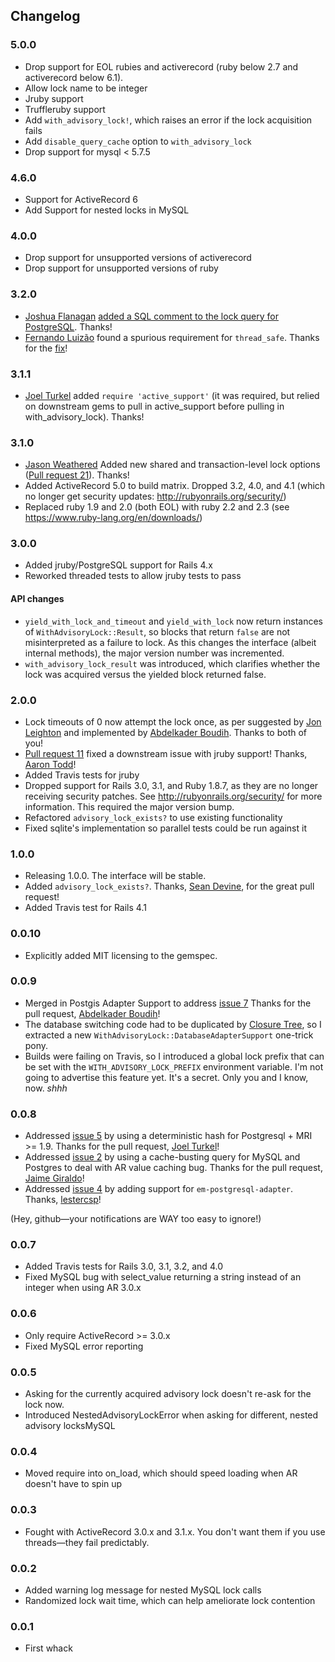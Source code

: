 ## Changelog

### 5.0.0
- Drop support for EOL rubies and activerecord (ruby below 2.7 and activerecord below 6.1).
- Allow lock name to be integer
- Jruby support
- Truffleruby support
- Add `with_advisory_lock!`, which raises an error if the lock acquisition fails
- Add `disable_query_cache` option to `with_advisory_lock`
- Drop support for mysql < 5.7.5

### 4.6.0

- Support for ActiveRecord 6
- Add Support for nested locks in MySQL

### 4.0.0

- Drop support for unsupported versions of activerecord
- Drop support for unsupported versions of ruby

### 3.2.0

- [Joshua Flanagan](https://github.com/joshuaflanagan) [added a SQL comment to the lock query for PostgreSQL](https://github.com/ClosureTree/with_advisory_lock/pull/28). Thanks!
- [Fernando Luizão](https://github.com/fernandoluizao) found a spurious requirement for `thread_safe`. Thanks for the [fix](https://github.com/ClosureTree/with_advisory_lock/pull/27)!

### 3.1.1

- [Joel Turkel](https://github.com/jturkel) added `require 'active_support'` (it was required, but relied on downstream gems to pull in active_support before pulling in with_advisory_lock). Thanks!

### 3.1.0

- [Jason Weathered](https://github.com/jasoncodes) Added new shared and transaction-level lock options ([Pull request 21](https://github.com/ClosureTree/with_advisory_lock/pull/21)). Thanks!
- Added ActiveRecord 5.0 to build matrix. Dropped 3.2, 4.0, and 4.1 (which no longer get security updates: http://rubyonrails.org/security/)
- Replaced ruby 1.9 and 2.0 (both EOL) with ruby 2.2 and 2.3 (see https://www.ruby-lang.org/en/downloads/)

### 3.0.0

- Added jruby/PostgreSQL support for Rails 4.x
- Reworked threaded tests to allow jruby tests to pass

#### API changes

- `yield_with_lock_and_timeout` and `yield_with_lock` now return instances of
  `WithAdvisoryLock::Result`, so blocks that return `false` are not misinterpreted
  as a failure to lock. As this changes the interface (albeit internal methods), the major version
  number was incremented.
- `with_advisory_lock_result` was introduced, which clarifies whether the lock was acquired
  versus the yielded block returned false.

### 2.0.0

- Lock timeouts of 0 now attempt the lock once, as per suggested by
  [Jon Leighton](https://github.com/jonleighton) and implemented by
  [Abdelkader Boudih](https://github.com/seuros). Thanks to both of you!
- [Pull request 11](https://github.com/ClosureTree/with_advisory_lock/pull/11)
  fixed a downstream issue with jruby support! Thanks, [Aaron Todd](https://github.com/ozzyaaron)!
- Added Travis tests for jruby
- Dropped support for Rails 3.0, 3.1, and Ruby 1.8.7, as they are no longer
  receiving security patches. See http://rubyonrails.org/security/ for more information.
  This required the major version bump.
- Refactored `advisory_lock_exists?` to use existing functionality
- Fixed sqlite's implementation so parallel tests could be run against it

### 1.0.0

- Releasing 1.0.0. The interface will be stable.
- Added `advisory_lock_exists?`. Thanks, [Sean Devine](https://github.com/barelyknown), for the
  great pull request!
- Added Travis test for Rails 4.1

### 0.0.10

- Explicitly added MIT licensing to the gemspec.

### 0.0.9

- Merged in Postgis Adapter Support to address [issue 7](https://github.com/ClosureTree/with_advisory_lock/issues/7)
  Thanks for the pull request, [Abdelkader Boudih](https://github.com/seuros)!
- The database switching code had to be duplicated by [Closure Tree](https://github.com/ClosureTree/closure_tree),
  so I extracted a new `WithAdvisoryLock::DatabaseAdapterSupport` one-trick pony.
- Builds were failing on Travis, so I introduced a global lock prefix that can be set with the
  `WITH_ADVISORY_LOCK_PREFIX` environment variable. I'm not going to advertise this feature yet.
  It's a secret. Only you and I know, now. _shhh_

### 0.0.8

- Addressed [issue 5](https://github.com/ClosureTree/with_advisory_lock/issues/5) by
  using a deterministic hash for Postgresql + MRI >= 1.9.
  Thanks for the pull request, [Joel Turkel](https://github.com/jturkel)!
- Addressed [issue 2](https://github.com/ClosureTree/with_advisory_lock/issues/2) by
  using a cache-busting query for MySQL and Postgres to deal with AR value caching bug.
  Thanks for the pull request, [Jaime Giraldo](https://github.com/sposmen)!
- Addressed [issue 4](https://github.com/ClosureTree/with_advisory_lock/issues/4) by
  adding support for `em-postgresql-adapter`.
  Thanks, [lestercsp](https://github.com/lestercsp)!

(Hey, github—your notifications are WAY too easy to ignore!)

### 0.0.7

- Added Travis tests for Rails 3.0, 3.1, 3.2, and 4.0
- Fixed MySQL bug with select_value returning a string instead of an integer when using AR 3.0.x

### 0.0.6

- Only require ActiveRecord >= 3.0.x
- Fixed MySQL error reporting

### 0.0.5

- Asking for the currently acquired advisory lock doesn't re-ask for the lock now.
- Introduced NestedAdvisoryLockError when asking for different, nested advisory locksMySQL

### 0.0.4

- Moved require into on_load, which should speed loading when AR doesn't have to spin up

### 0.0.3

- Fought with ActiveRecord 3.0.x and 3.1.x. You don't want them if you use threads—they fail
  predictably.

### 0.0.2

- Added warning log message for nested MySQL lock calls
- Randomized lock wait time, which can help ameliorate lock contention

### 0.0.1

- First whack
